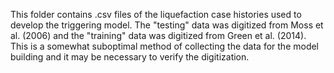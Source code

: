 This folder contains .csv files of the liquefaction case histories used to develop the triggering model. The "testing" data was digitized from Moss et al. (2006) and the "training" data was digitized from Green et al. (2014). This is a somewhat suboptimal method of collecting the data for the model building and it may be necessary to verify the digitization.
